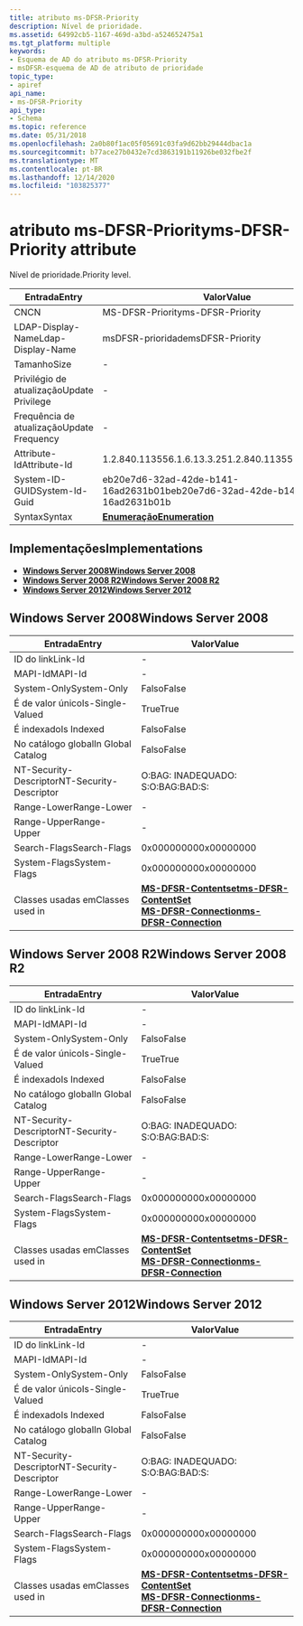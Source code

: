 ```yaml
---
title: atributo ms-DFSR-Priority
description: Nível de prioridade.
ms.assetid: 64992cb5-1167-469d-a3bd-a524652475a1
ms.tgt_platform: multiple
keywords:
- Esquema de AD do atributo ms-DFSR-Priority
- msDFSR-esquema de AD de atributo de prioridade
topic_type:
- apiref
api_name:
- ms-DFSR-Priority
api_type:
- Schema
ms.topic: reference
ms.date: 05/31/2018
ms.openlocfilehash: 2a0b80f1ac05f05691c03fa9d62bb29444dbac1a
ms.sourcegitcommit: b77ace27b0432e7cd3863191b11926be032fbe2f
ms.translationtype: MT
ms.contentlocale: pt-BR
ms.lasthandoff: 12/14/2020
ms.locfileid: "103825377"
---
```

# <a name="ms-dfsr-priority-attribute"></a><span data-ttu-id="4cb7b-105">atributo ms-DFSR-Priority</span><span class="sxs-lookup"><span data-stu-id="4cb7b-105">ms-DFSR-Priority attribute</span></span>

<span data-ttu-id="4cb7b-106">Nível de prioridade.</span><span class="sxs-lookup"><span data-stu-id="4cb7b-106">Priority level.</span></span>



| <span data-ttu-id="4cb7b-107">Entrada</span><span class="sxs-lookup"><span data-stu-id="4cb7b-107">Entry</span></span> | <span data-ttu-id="4cb7b-108">Valor</span><span class="sxs-lookup"><span data-stu-id="4cb7b-108">Value</span></span> |
|-------------------|--------------------------------------|
| <span data-ttu-id="4cb7b-109">CN</span><span class="sxs-lookup"><span data-stu-id="4cb7b-109">CN</span></span>                | <span data-ttu-id="4cb7b-110">MS-DFSR-Priority</span><span class="sxs-lookup"><span data-stu-id="4cb7b-110">ms-DFSR-Priority</span></span>                     |
| <span data-ttu-id="4cb7b-111">LDAP-Display-Name</span><span class="sxs-lookup"><span data-stu-id="4cb7b-111">Ldap-Display-Name</span></span> | <span data-ttu-id="4cb7b-112">msDFSR-prioridade</span><span class="sxs-lookup"><span data-stu-id="4cb7b-112">msDFSR-Priority</span></span>                      |
| <span data-ttu-id="4cb7b-113">Tamanho</span><span class="sxs-lookup"><span data-stu-id="4cb7b-113">Size</span></span>              | \-                                   |
| <span data-ttu-id="4cb7b-114">Privilégio de atualização</span><span class="sxs-lookup"><span data-stu-id="4cb7b-114">Update Privilege</span></span>  | \-                                   |
| <span data-ttu-id="4cb7b-115">Frequência de atualização</span><span class="sxs-lookup"><span data-stu-id="4cb7b-115">Update Frequency</span></span>  | \-                                   |
| <span data-ttu-id="4cb7b-116">Attribute-Id</span><span class="sxs-lookup"><span data-stu-id="4cb7b-116">Attribute-Id</span></span>      | <span data-ttu-id="4cb7b-117">1.2.840.113556.1.6.13.3.25</span><span class="sxs-lookup"><span data-stu-id="4cb7b-117">1.2.840.113556.1.6.13.3.25</span></span>           |
| <span data-ttu-id="4cb7b-118">System-ID-GUID</span><span class="sxs-lookup"><span data-stu-id="4cb7b-118">System-Id-Guid</span></span>    | <span data-ttu-id="4cb7b-119">eb20e7d6-32ad-42de-b141-16ad2631b01b</span><span class="sxs-lookup"><span data-stu-id="4cb7b-119">eb20e7d6-32ad-42de-b141-16ad2631b01b</span></span> |
| <span data-ttu-id="4cb7b-120">Syntax</span><span class="sxs-lookup"><span data-stu-id="4cb7b-120">Syntax</span></span>            | [<span data-ttu-id="4cb7b-121">**Enumeração**</span><span class="sxs-lookup"><span data-stu-id="4cb7b-121">**Enumeration**</span></span>](s-enumeration.md) |



## <a name="implementations"></a><span data-ttu-id="4cb7b-122">Implementações</span><span class="sxs-lookup"><span data-stu-id="4cb7b-122">Implementations</span></span>

-   [<span data-ttu-id="4cb7b-123">**Windows Server 2008**</span><span class="sxs-lookup"><span data-stu-id="4cb7b-123">**Windows Server 2008**</span></span>](#windows-server-2008)
-   [<span data-ttu-id="4cb7b-124">**Windows Server 2008 R2**</span><span class="sxs-lookup"><span data-stu-id="4cb7b-124">**Windows Server 2008 R2**</span></span>](#windows-server-2008-r2)
-   [<span data-ttu-id="4cb7b-125">**Windows Server 2012**</span><span class="sxs-lookup"><span data-stu-id="4cb7b-125">**Windows Server 2012**</span></span>](#windows-server-2012)

## <a name="windows-server-2008"></a><span data-ttu-id="4cb7b-126">Windows Server 2008</span><span class="sxs-lookup"><span data-stu-id="4cb7b-126">Windows Server 2008</span></span>



| <span data-ttu-id="4cb7b-127">Entrada</span><span class="sxs-lookup"><span data-stu-id="4cb7b-127">Entry</span></span> | <span data-ttu-id="4cb7b-128">Valor</span><span class="sxs-lookup"><span data-stu-id="4cb7b-128">Value</span></span> |
|------------------------|---------------------------------------------------------------------------------------------------------------------------|
| <span data-ttu-id="4cb7b-129">ID do link</span><span class="sxs-lookup"><span data-stu-id="4cb7b-129">Link-Id</span></span>                | \-                                                                                                                        |
| <span data-ttu-id="4cb7b-130">MAPI-Id</span><span class="sxs-lookup"><span data-stu-id="4cb7b-130">MAPI-Id</span></span>                | \-                                                                                                                        |
| <span data-ttu-id="4cb7b-131">System-Only</span><span class="sxs-lookup"><span data-stu-id="4cb7b-131">System-Only</span></span>            | <span data-ttu-id="4cb7b-132">Falso</span><span class="sxs-lookup"><span data-stu-id="4cb7b-132">False</span></span>                                                                                                                     |
| <span data-ttu-id="4cb7b-133">É de valor único</span><span class="sxs-lookup"><span data-stu-id="4cb7b-133">Is-Single-Valued</span></span>       | <span data-ttu-id="4cb7b-134">True</span><span class="sxs-lookup"><span data-stu-id="4cb7b-134">True</span></span>                                                                                                                      |
| <span data-ttu-id="4cb7b-135">É indexado</span><span class="sxs-lookup"><span data-stu-id="4cb7b-135">Is Indexed</span></span>             | <span data-ttu-id="4cb7b-136">Falso</span><span class="sxs-lookup"><span data-stu-id="4cb7b-136">False</span></span>                                                                                                                     |
| <span data-ttu-id="4cb7b-137">No catálogo global</span><span class="sxs-lookup"><span data-stu-id="4cb7b-137">In Global Catalog</span></span>      | <span data-ttu-id="4cb7b-138">Falso</span><span class="sxs-lookup"><span data-stu-id="4cb7b-138">False</span></span>                                                                                                                     |
| <span data-ttu-id="4cb7b-139">NT-Security-Descriptor</span><span class="sxs-lookup"><span data-stu-id="4cb7b-139">NT-Security-Descriptor</span></span> | <span data-ttu-id="4cb7b-140">O:BAG: INADEQUADO: S:</span><span class="sxs-lookup"><span data-stu-id="4cb7b-140">O:BAG:BAD:S:</span></span>                                                                                                              |
| <span data-ttu-id="4cb7b-141">Range-Lower</span><span class="sxs-lookup"><span data-stu-id="4cb7b-141">Range-Lower</span></span>            | \-                                                                                                                        |
| <span data-ttu-id="4cb7b-142">Range-Upper</span><span class="sxs-lookup"><span data-stu-id="4cb7b-142">Range-Upper</span></span>            | \-                                                                                                                        |
| <span data-ttu-id="4cb7b-143">Search-Flags</span><span class="sxs-lookup"><span data-stu-id="4cb7b-143">Search-Flags</span></span>           | <span data-ttu-id="4cb7b-144">0x00000000</span><span class="sxs-lookup"><span data-stu-id="4cb7b-144">0x00000000</span></span>                                                                                                                |
| <span data-ttu-id="4cb7b-145">System-Flags</span><span class="sxs-lookup"><span data-stu-id="4cb7b-145">System-Flags</span></span>           | <span data-ttu-id="4cb7b-146">0x00000000</span><span class="sxs-lookup"><span data-stu-id="4cb7b-146">0x00000000</span></span>                                                                                                                |
| <span data-ttu-id="4cb7b-147">Classes usadas em</span><span class="sxs-lookup"><span data-stu-id="4cb7b-147">Classes used in</span></span>        | [<span data-ttu-id="4cb7b-148">**MS-DFSR-Contentset**</span><span class="sxs-lookup"><span data-stu-id="4cb7b-148">**ms-DFSR-ContentSet**</span></span>](c-msdfsr-contentset.md)<br/> [<span data-ttu-id="4cb7b-149">**MS-DFSR-Connection**</span><span class="sxs-lookup"><span data-stu-id="4cb7b-149">**ms-DFSR-Connection**</span></span>](c-msdfsr-connection.md)<br/> |



## <a name="windows-server-2008-r2"></a><span data-ttu-id="4cb7b-150">Windows Server 2008 R2</span><span class="sxs-lookup"><span data-stu-id="4cb7b-150">Windows Server 2008 R2</span></span>



| <span data-ttu-id="4cb7b-151">Entrada</span><span class="sxs-lookup"><span data-stu-id="4cb7b-151">Entry</span></span> | <span data-ttu-id="4cb7b-152">Valor</span><span class="sxs-lookup"><span data-stu-id="4cb7b-152">Value</span></span> |
|------------------------|---------------------------------------------------------------------------------------------------------------------------|
| <span data-ttu-id="4cb7b-153">ID do link</span><span class="sxs-lookup"><span data-stu-id="4cb7b-153">Link-Id</span></span>                | \-                                                                                                                        |
| <span data-ttu-id="4cb7b-154">MAPI-Id</span><span class="sxs-lookup"><span data-stu-id="4cb7b-154">MAPI-Id</span></span>                | \-                                                                                                                        |
| <span data-ttu-id="4cb7b-155">System-Only</span><span class="sxs-lookup"><span data-stu-id="4cb7b-155">System-Only</span></span>            | <span data-ttu-id="4cb7b-156">Falso</span><span class="sxs-lookup"><span data-stu-id="4cb7b-156">False</span></span>                                                                                                                     |
| <span data-ttu-id="4cb7b-157">É de valor único</span><span class="sxs-lookup"><span data-stu-id="4cb7b-157">Is-Single-Valued</span></span>       | <span data-ttu-id="4cb7b-158">True</span><span class="sxs-lookup"><span data-stu-id="4cb7b-158">True</span></span>                                                                                                                      |
| <span data-ttu-id="4cb7b-159">É indexado</span><span class="sxs-lookup"><span data-stu-id="4cb7b-159">Is Indexed</span></span>             | <span data-ttu-id="4cb7b-160">Falso</span><span class="sxs-lookup"><span data-stu-id="4cb7b-160">False</span></span>                                                                                                                     |
| <span data-ttu-id="4cb7b-161">No catálogo global</span><span class="sxs-lookup"><span data-stu-id="4cb7b-161">In Global Catalog</span></span>      | <span data-ttu-id="4cb7b-162">Falso</span><span class="sxs-lookup"><span data-stu-id="4cb7b-162">False</span></span>                                                                                                                     |
| <span data-ttu-id="4cb7b-163">NT-Security-Descriptor</span><span class="sxs-lookup"><span data-stu-id="4cb7b-163">NT-Security-Descriptor</span></span> | <span data-ttu-id="4cb7b-164">O:BAG: INADEQUADO: S:</span><span class="sxs-lookup"><span data-stu-id="4cb7b-164">O:BAG:BAD:S:</span></span>                                                                                                              |
| <span data-ttu-id="4cb7b-165">Range-Lower</span><span class="sxs-lookup"><span data-stu-id="4cb7b-165">Range-Lower</span></span>            | \-                                                                                                                        |
| <span data-ttu-id="4cb7b-166">Range-Upper</span><span class="sxs-lookup"><span data-stu-id="4cb7b-166">Range-Upper</span></span>            | \-                                                                                                                        |
| <span data-ttu-id="4cb7b-167">Search-Flags</span><span class="sxs-lookup"><span data-stu-id="4cb7b-167">Search-Flags</span></span>           | <span data-ttu-id="4cb7b-168">0x00000000</span><span class="sxs-lookup"><span data-stu-id="4cb7b-168">0x00000000</span></span>                                                                                                                |
| <span data-ttu-id="4cb7b-169">System-Flags</span><span class="sxs-lookup"><span data-stu-id="4cb7b-169">System-Flags</span></span>           | <span data-ttu-id="4cb7b-170">0x00000000</span><span class="sxs-lookup"><span data-stu-id="4cb7b-170">0x00000000</span></span>                                                                                                                |
| <span data-ttu-id="4cb7b-171">Classes usadas em</span><span class="sxs-lookup"><span data-stu-id="4cb7b-171">Classes used in</span></span>        | [<span data-ttu-id="4cb7b-172">**MS-DFSR-Contentset**</span><span class="sxs-lookup"><span data-stu-id="4cb7b-172">**ms-DFSR-ContentSet**</span></span>](c-msdfsr-contentset.md)<br/> [<span data-ttu-id="4cb7b-173">**MS-DFSR-Connection**</span><span class="sxs-lookup"><span data-stu-id="4cb7b-173">**ms-DFSR-Connection**</span></span>](c-msdfsr-connection.md)<br/> |



## <a name="windows-server-2012"></a><span data-ttu-id="4cb7b-174">Windows Server 2012</span><span class="sxs-lookup"><span data-stu-id="4cb7b-174">Windows Server 2012</span></span>



| <span data-ttu-id="4cb7b-175">Entrada</span><span class="sxs-lookup"><span data-stu-id="4cb7b-175">Entry</span></span> | <span data-ttu-id="4cb7b-176">Valor</span><span class="sxs-lookup"><span data-stu-id="4cb7b-176">Value</span></span> |
|------------------------|---------------------------------------------------------------------------------------------------------------------------|
| <span data-ttu-id="4cb7b-177">ID do link</span><span class="sxs-lookup"><span data-stu-id="4cb7b-177">Link-Id</span></span>                | \-                                                                                                                        |
| <span data-ttu-id="4cb7b-178">MAPI-Id</span><span class="sxs-lookup"><span data-stu-id="4cb7b-178">MAPI-Id</span></span>                | \-                                                                                                                        |
| <span data-ttu-id="4cb7b-179">System-Only</span><span class="sxs-lookup"><span data-stu-id="4cb7b-179">System-Only</span></span>            | <span data-ttu-id="4cb7b-180">Falso</span><span class="sxs-lookup"><span data-stu-id="4cb7b-180">False</span></span>                                                                                                                     |
| <span data-ttu-id="4cb7b-181">É de valor único</span><span class="sxs-lookup"><span data-stu-id="4cb7b-181">Is-Single-Valued</span></span>       | <span data-ttu-id="4cb7b-182">True</span><span class="sxs-lookup"><span data-stu-id="4cb7b-182">True</span></span>                                                                                                                      |
| <span data-ttu-id="4cb7b-183">É indexado</span><span class="sxs-lookup"><span data-stu-id="4cb7b-183">Is Indexed</span></span>             | <span data-ttu-id="4cb7b-184">Falso</span><span class="sxs-lookup"><span data-stu-id="4cb7b-184">False</span></span>                                                                                                                     |
| <span data-ttu-id="4cb7b-185">No catálogo global</span><span class="sxs-lookup"><span data-stu-id="4cb7b-185">In Global Catalog</span></span>      | <span data-ttu-id="4cb7b-186">Falso</span><span class="sxs-lookup"><span data-stu-id="4cb7b-186">False</span></span>                                                                                                                     |
| <span data-ttu-id="4cb7b-187">NT-Security-Descriptor</span><span class="sxs-lookup"><span data-stu-id="4cb7b-187">NT-Security-Descriptor</span></span> | <span data-ttu-id="4cb7b-188">O:BAG: INADEQUADO: S:</span><span class="sxs-lookup"><span data-stu-id="4cb7b-188">O:BAG:BAD:S:</span></span>                                                                                                              |
| <span data-ttu-id="4cb7b-189">Range-Lower</span><span class="sxs-lookup"><span data-stu-id="4cb7b-189">Range-Lower</span></span>            | \-                                                                                                                        |
| <span data-ttu-id="4cb7b-190">Range-Upper</span><span class="sxs-lookup"><span data-stu-id="4cb7b-190">Range-Upper</span></span>            | \-                                                                                                                        |
| <span data-ttu-id="4cb7b-191">Search-Flags</span><span class="sxs-lookup"><span data-stu-id="4cb7b-191">Search-Flags</span></span>           | <span data-ttu-id="4cb7b-192">0x00000000</span><span class="sxs-lookup"><span data-stu-id="4cb7b-192">0x00000000</span></span>                                                                                                                |
| <span data-ttu-id="4cb7b-193">System-Flags</span><span class="sxs-lookup"><span data-stu-id="4cb7b-193">System-Flags</span></span>           | <span data-ttu-id="4cb7b-194">0x00000000</span><span class="sxs-lookup"><span data-stu-id="4cb7b-194">0x00000000</span></span>                                                                                                                |
| <span data-ttu-id="4cb7b-195">Classes usadas em</span><span class="sxs-lookup"><span data-stu-id="4cb7b-195">Classes used in</span></span>        | [<span data-ttu-id="4cb7b-196">**MS-DFSR-Contentset**</span><span class="sxs-lookup"><span data-stu-id="4cb7b-196">**ms-DFSR-ContentSet**</span></span>](c-msdfsr-contentset.md)<br/> [<span data-ttu-id="4cb7b-197">**MS-DFSR-Connection**</span><span class="sxs-lookup"><span data-stu-id="4cb7b-197">**ms-DFSR-Connection**</span></span>](c-msdfsr-connection.md)<br/> |



 

 





